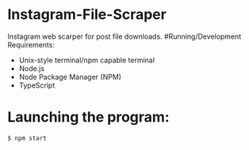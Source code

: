 # Instagram-File-Scraper
Instagram web scarper for post file downloads.
#Running/Development Requirements:
- Unix-style terminal/npm capable terminal
- Node.js
- Node Package Manager (NPM)
- TypeScript
# Launching the program:
`$ npm start`
